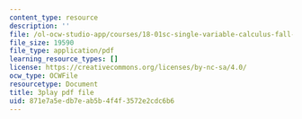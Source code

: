 ```yaml
---
content_type: resource
description: ''
file: /ol-ocw-studio-app/courses/18-01sc-single-variable-calculus-fall-2010/871e7a5edb7eab5b4f4f3572e2cdc6b6_ER5B_YBFMJo.pdf
file_size: 19590
file_type: application/pdf
learning_resource_types: []
license: https://creativecommons.org/licenses/by-nc-sa/4.0/
ocw_type: OCWFile
resourcetype: Document
title: 3play pdf file
uid: 871e7a5e-db7e-ab5b-4f4f-3572e2cdc6b6
---
```

